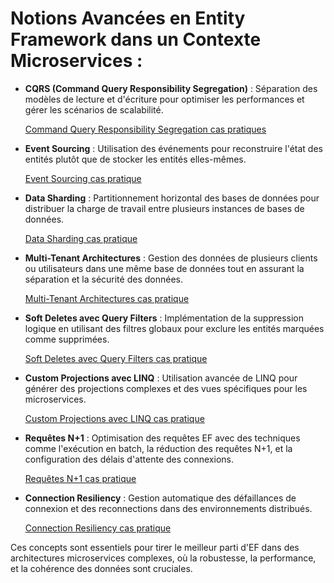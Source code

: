 # Notions Avancées en Entity Framework dans un Contexte Microservices :

- **CQRS (Command Query Responsibility Segregation)** : Séparation des modèles de lecture et d'écriture pour optimiser les performances et gérer les scénarios de scalabilité.

    [Command Query Responsibility Segregation cas pratiques](https://github.com/bejaouibechir/CSharpLevel2/blob/J4/CQRS%20(Command%20Query%20Responsibility%20Segregation)%20.md)
  
- **Event Sourcing** : Utilisation des événements pour reconstruire l'état des entités plutôt que de stocker les entités elles-mêmes.

    [Event Sourcing cas pratique](https://github.com/bejaouibechir/CSharpLevel2/blob/J4/Event%20Sourcing.md)
  
- **Data Sharding** : Partitionnement horizontal des bases de données pour distribuer la charge de travail entre plusieurs instances de bases de données.

     [Data Sharding cas pratique](https://github.com/bejaouibechir/CSharpLevel2/blob/J4/Data%20Sharding.md)
  
- **Multi-Tenant Architectures** : Gestion des données de plusieurs clients ou utilisateurs dans une même base de données tout en assurant la séparation et la sécurité des données.

     [Multi-Tenant Architectures cas pratique](https://github.com/bejaouibechir/CSharpLevel2/blob/J4/Multi%20TenantArchitecture.md)

- **Soft Deletes avec Query Filters** : Implémentation de la suppression logique en utilisant des filtres globaux pour exclure les entités marquées comme supprimées.

     [Soft Deletes avec Query Filters cas pratique](https://github.com/bejaouibechir/CSharpLevel2/blob/J4/Soft%20delete%20Query%20filter.md)

- **Custom Projections avec LINQ** : Utilisation avancée de LINQ pour générer des projections complexes et des vues spécifiques pour les microservices.

    [Custom Projections avec LINQ cas pratique](https://github.com/bejaouibechir/CSharpLevel2/blob/J4/Projections%20LINQ.md)

- **Requêtes N+1** : Optimisation des requêtes EF avec des techniques comme l'exécution en batch, la réduction des requêtes N+1, et la configuration des délais d'attente des connexions.
  
    [Requêtes N+1 cas pratique](https://github.com/bejaouibechir/CSharpLevel2/blob/J4/Les%20reuq%C3%AAtes%20N%2B1.md)
   
- **Connection Resiliency** : Gestion automatique des défaillances de connexion et des reconnections dans des environnements distribués.

     [Connection Resiliency cas pratique](https://github.com/bejaouibechir/CSharpLevel2/blob/J4/R%C3%A9silience%20des%20services.md)

Ces concepts sont essentiels pour tirer le meilleur parti d'EF dans des architectures microservices complexes, où la robustesse, la performance, et la cohérence des données sont cruciales.

